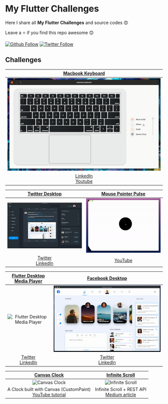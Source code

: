 # My Flutter Challenges

Here I share all **My Flutter Challenges** and source codes 😍

Leave a ⭐ if you find this repo awesome 😊

[![Github Follow](https://img.shields.io/github/followers/e200?style=social)](https://github.com/e200)
[![Twitter Follow](https://img.shields.io/twitter/follow/iam_e200?style=social)](https://twitter.com/iam_e200)

## Challenges

|[Macbook Keyboard](macbook_keyboard)|
|:-:|
|![Macbook Keyboard](macbook_keyboard/screenshots/screenshot.gif)|
|[LinkedIn](https://www.linkedin.com/feed/update/urn:li:activity:6794703822909411328)<br>[Youtube](https://youtu.be/y4pM5knvAxM)|

|[Twitter Desktop](twitter_desktop)|[Mouse Pointer Pulse](animated_mouse_pointer)|
|:-:|:-:|
|![Twitter Desktop](twitter_desktop/screenshots/screenshot.gif)|![Mouse Pointer Pulse](animated_mouse_pointer/screenshots/screenshot.gif)|
|[Twitter](https://twitter.com/iam_e200/status/1284572118206656513)<br>[LinkedIn](https://www.linkedin.com/posts/iam-e200_flutter-flutterdesktop-flutterangola-activity-6690341558543228928-3VeJ)|[YouTube](https://www.youtube.com/watch?v=KFJXwfb2puo)|

|[Flutter Desktop Media Player](flutter_desktop_media_player)|[Facebook Desktop](facebook_desktop)|
|:-:|:-:|
|![Flutter Desktop Media Player](flutter_desktop_media_player/screenshots/screenshot.gif)|![Facebook Desktop](facebook_desktop/screenshots/screenshot.gif)|
|[Twitter](https://twitter.com/iam_e200/status/1277334514092605440)<br>[LinkedIn](https://www.linkedin.com/feed/update/urn:li:activity:6682540431596654592/)|[Twitter](https://twitter.com/iam_e200/status/1276417956638003200)<br>[LinkedIn](https://www.linkedin.com/feed/update/urn:li:activity:6683107918067335168/)|

|[Canvas Clock](clock)|[Infinite Scroll](infinite_scroll)|
|:-:|:-:|
|![Canvas Clock](clock/screenshots/screenshot.gif)|![Infinite Scroll](infinite_scroll/screenshots/screenshot.gif)|
|A Clock built with Canvas (CustomPaint)<br>[YouTube tutorial](https://youtu.be/fchEcBc2D8A)|Infinite Scroll + REST API<br>[Medium article](https://medium.com/@e200/flutter-infinite-scroll-with-rest-api-2b11f64b9d02)|

